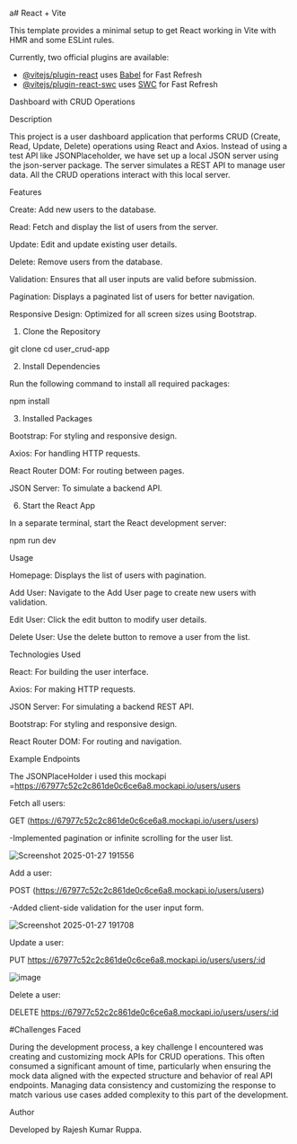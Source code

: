 a# React + Vite

This template provides a minimal setup to get React working in Vite with HMR and some ESLint rules.

Currently, two official plugins are available:

- [@vitejs/plugin-react](https://github.com/vitejs/vite-plugin-react/blob/main/packages/plugin-react/README.md) uses [Babel](https://babeljs.io/) for Fast Refresh
- [@vitejs/plugin-react-swc](https://github.com/vitejs/vite-plugin-react-swc) uses [SWC](https://swc.rs/) for Fast Refresh



 Dashboard with CRUD Operations

Description

This project is a user dashboard application that performs CRUD (Create, Read, Update, Delete) operations using React and Axios. Instead of using a test API like JSONPlaceholder, we have set up a local JSON server using the json-server package. The server simulates a REST API to manage user data. All the CRUD operations interact with this local server.

Features

Create: Add new users to the database.

Read: Fetch and display the list of users from the server.

Update: Edit and update existing user details.

Delete: Remove users from the database.

Validation: Ensures that all user inputs are valid before submission.

Pagination: Displays a paginated list of users for better navigation.

Responsive Design: Optimized for all screen sizes using Bootstrap.


1. Clone the Repository

git clone <repository-url>
cd user_crud-app

2. Install Dependencies

Run the following command to install all required packages:

npm install

3. Installed Packages

Bootstrap: For styling and responsive design.

Axios: For handling HTTP requests.

React Router DOM: For routing between pages.

JSON Server: To simulate a backend API.

6. Start the React App


In a separate terminal, start the React development server:

npm run dev




Usage

Homepage: Displays the list of users with pagination.

Add User: Navigate to the Add User page to create new users with validation.

Edit User: Click the edit button to modify user details.

Delete User: Use the delete button to remove a user from the list.

Technologies Used

React: For building the user interface.

Axios: For making HTTP requests.

JSON Server: For simulating a backend REST API.

Bootstrap: For styling and responsive design.

React Router DOM: For routing and navigation.

Example Endpoints

The JSONPlaceHolder i used this mockapi =https://67977c52c2c861de0c6ce6a8.mockapi.io/users/users

Fetch all users:

GET (https://67977c52c2c861de0c6ce6a8.mockapi.io/users/users)

-Implemented pagination or infinite scrolling for the user list.

![Screenshot 2025-01-27 191556](https://github.com/user-attachments/assets/58bfc55d-467c-4504-85ed-e0bda67c9d72)


Add a user:

POST (https://67977c52c2c861de0c6ce6a8.mockapi.io/users/users)

-Added client-side validation for the user input form.

![Screenshot 2025-01-27 191708](https://github.com/user-attachments/assets/a69186a2-5a7a-40ec-b2c5-04cf12f9e3c6)


Update a user:

PUT https://67977c52c2c861de0c6ce6a8.mockapi.io/users/users/:id

![image](https://github.com/user-attachments/assets/653d4268-8a01-45ee-ab80-abbe555111a7)


Delete a user:

DELETE https://67977c52c2c861de0c6ce6a8.mockapi.io/users/users/:id



#Challenges Faced


During the development process, a key challenge I encountered was creating and customizing mock APIs for CRUD operations. This often consumed a significant amount of time, particularly when ensuring the mock data aligned with the expected structure and behavior of real API endpoints. Managing data consistency and customizing the response to match various use cases added complexity to this part of the development.


Author

Developed by Rajesh Kumar Ruppa.
